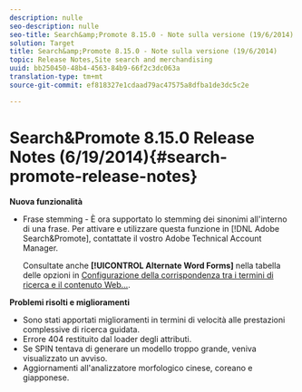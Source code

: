 ```yaml
---
description: nulle
seo-description: nulle
seo-title: Search&amp;Promote 8.15.0 - Note sulla versione (19/6/2014)
solution: Target
title: Search&amp;Promote 8.15.0 - Note sulla versione (19/6/2014)
topic: Release Notes,Site search and merchandising
uuid: bb250450-48b4-4563-84b9-66f2c3dc063a
translation-type: tm+mt
source-git-commit: ef818327e1cdaad79ac47575a8dfba1de3dc5c2e

---
```



# Search&amp;Promote 8.15.0 Release Notes (6/19/2014){#search-promote-release-notes}

**Nuova funzionalità**

* Frase stemming - È ora supportato lo stemming dei sinonimi all&#39;interno di una frase.  Per attivare e utilizzare questa funzione in [!DNL Adobe Search&Promote], contattate il vostro Adobe Technical Account Manager.

   Consultate anche **[!UICONTROL Alternate Word Forms]** nella tabella delle opzioni in [Configurazione della corrispondenza tra i termini di ricerca e il contenuto Web...](../c-about-linguistics-menu/c-about-words-and-language.md#task_351A9144A51F4B41923BDBACDEF3B616).

**Problemi risolti e miglioramenti**

* Sono stati apportati miglioramenti in termini di velocità alle prestazioni complessive di ricerca guidata.
* Errore 404 restituito dal loader degli attributi.
* Se SPIN tentava di generare un modello troppo grande, veniva visualizzato un avviso.
* Aggiornamenti all&#39;analizzatore morfologico cinese, coreano e giapponese.

